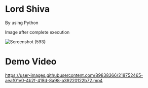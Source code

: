 <h1>Lord Shiva </h1>
By using Python

Image after complete execution 

![Screenshot (593)](https://user-images.githubusercontent.com/89838366/218753008-b8670d1d-3054-4e49-af21-20d5ad55d597.png)


<H1> Demo Video </H1>

https://user-images.githubusercontent.com/89838366/218752465-aeaf01e0-4b2f-418d-8a98-a39220122b72.mp4




